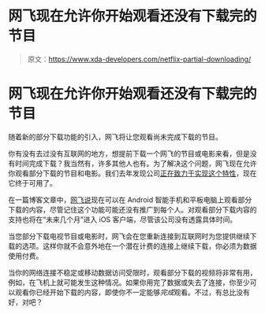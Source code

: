 # 网飞现在允许你开始观看还没有下载完的节目

> 原文：<https://www.xda-developers.com/netflix-partial-downloading/>

# 网飞现在允许你开始观看还没有下载完的节目

随着新的部分下载功能的引入，网飞将让您观看尚未完成下载的节目。

你有没有去过没有互联网的地方，想提前下载一个网飞的节目或电影来看，但是没有时间完成下载？我当然有，许多其他人也有。为了解决这个问题，网飞现在允许你观看部分下载的节目和电影。我们去年发现公司[正在致力于实现这个特性](https://www.xda-developers.com/netflix-v7580-prepares-watch-partially-downloaded-tv-shows-movies/)，现在它终于可用了。

在一篇博客文章中，[网飞说](https://about.netflix.com/en/news/stream-your-favorites-before-theyre-done-downloading)现在可以在 Android 智能手机和平板电脑上观看部分下载的内容，尽管记住这个功能可能还没有推广到每个人。对观看部分下载内容的支持也将在“未来几个月”进入 iOS 客户端，尽管该公司没有透露具体时间。

当您部分下载电视节目或电影时，网飞会在您重新连接到互联网时为您提供继续下载的选项。这样你就不会意外地在一个潜在计费的连接上继续下载，你必须为数据使用付费。

当你的网络连接不稳定或移动数据访问受限时，观看部分下载的视频将非常有用，例如，在飞机上就可能发生这种情况。如果你用完了数据或失去了连接，你至少可以观看你已经开始下载的内容，即使你不一定能够*完成*观看。不过，有总比没有好，对吧？